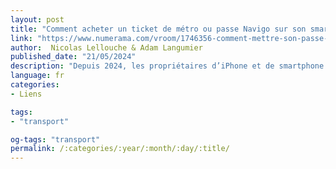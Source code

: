 ```yaml
---
layout: post
title: "Comment acheter un ticket de métro ou passe Navigo sur son smartphone ? (iPhone et Android)"
link: "https://www.numerama.com/vroom/1746356-comment-mettre-son-passe-navigo-sur-son-iphone.html"
author:  Nicolas Lellouche & Adam Langumier
published_date: "21/05/2024"
description: "Depuis 2024, les propriétaires d’iPhone et de smartphone Android peuvent enfin utiliser leur téléphone pour prendre le métro, le tramway ou le bus en région Île-de-France. On peut aussi acheter un titre ou un forfait dématérialisé directement sur notre appareil. Voici comment faire."
language: fr
categories:
- Liens

tags:
- "transport"

og-tags: "transport"
permalink: /:categories/:year/:month/:day/:title/
---
```

